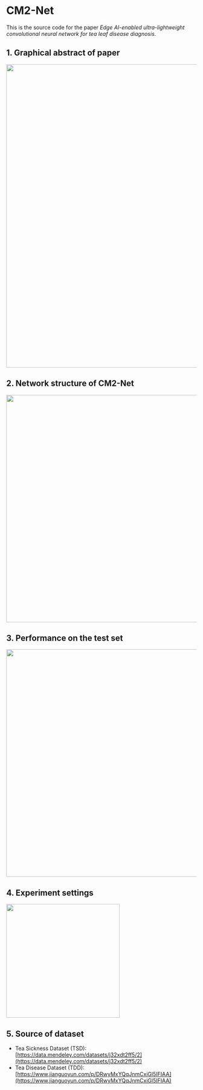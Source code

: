 # CM2-Net
This is the source code for the paper *Edge AI-enabled ultra-lightweight convolutional neural network for tea leaf disease diagnosis*.

## 1. Graphical abstract of paper
<image src="./Pic/01.jpg" width="800">
<center></center>

## 2. Network structure of CM2-Net
<image src="./Pic/02.jpg" width="600">
<center></center>

## 3. Performance on the test set
<image src="./Pic/03.jpg" width="600">
<center></center>

## 4. Experiment settings
<image src="./Pic/04.jpg" width="300">
<center></center>

## 5. Source of dataset
- Tea Sickness Dataset (TSD): [https://data.mendeley.com/datasets/j32xdt2ff5/2](https://data.mendeley.com/datasets/j32xdt2ff5/2)
- Tea Disease Dataset (TDD): [https://www.jianguoyun.com/p/DRwyMxYQqJnmCxiGl5IFIAA](https://www.jianguoyun.com/p/DRwyMxYQqJnmCxiGl5IFIAA)